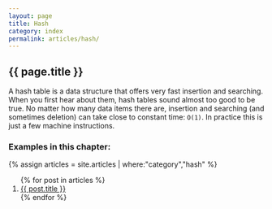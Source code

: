 ```yaml
---
layout: page
title: Hash
category: index
permalink: articles/hash/
---
```

    
## {{ page.title }}

A hash table is a data structure that offers very fast insertion and searching.
When you first hear about them, hash tables sound almost too good to be true. No matter how many data items there are, insertion and searching (and
sometimes deletion) can take close to constant time: `O(1)`. 
In practice this is just a few machine instructions.

### Examples in this chapter:

{% assign articles = site.articles | where:"category","hash" %}
<ol>
    {% for post in articles %}
      <li><a href="{{ post.url | prepend: site.baseurl }}">{{ post.title }}</a></li>
    {% endfor %}
</ol>